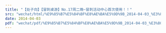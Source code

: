```yaml
---
title: "【处子向】【冒刺桌游】No.17周二晚~冒刺活动中心首次使用！！"
src: "wechat/html/%E9%85%B7%E5%84%BF%E8%AE%BA%E5%9D%9B_2014-04-03_%E3%80%90%E5%A4%84%E5%AD%90%E5%90%91%E3%80%91%E3%80%90%E5%86%92%E5%88%BA%E6%A1%8C%E6%B8%B8%E3%80%91No.17%E5%91%A8%E4%BA%8C%E6%99%9A~%E5%86%92%E5%88%BA%E6%B4%BB%E5%8A%A8%E4%B8%AD%E5%BF%83%E9%A6%96%E6%AC%A1%E4%BD%BF%E7%94%A8%EF%BC%81%EF%BC%81.html"
date: 2014-04-03
pdf: "wechat/pdf/%E9%85%B7%E5%84%BF%E8%AE%BA%E5%9D%9B_2014-04-03_%E3%80%90%E5%A4%84%E5%AD%90%E5%90%91%E3%80%91%E3%80%90%E5%86%92%E5%88%BA%E6%A1%8C%E6%B8%B8%E3%80%91No.17%E5%91%A8%E4%BA%8C%E6%99%9A~%E5%86%92%E5%88%BA%E6%B4%BB%E5%8A%A8%E4%B8%AD%E5%BF%83%E9%A6%96%E6%AC%A1%E4%BD%BF%E7%94%A8%EF%BC%81%EF%BC%81.pdf"
---
```

